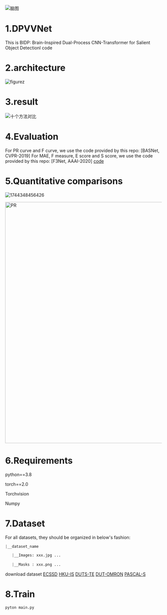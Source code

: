 

![脑图](https://github.com/user-attachments/assets/e1f87201-b3a6-4daa-8667-f33a676e2305)

# 1.DPVVNet 
This is BIDP: Brain-Inspired Dual-Process CNN-Transformer for
Salient Object Detectionl  code
# 2.architecture

![figurez](https://github.com/user-attachments/assets/e980faf2-16bd-429e-a0dd-0cb4aa0d9152)


# 3.result
![十个方法对比](https://github.com/user-attachments/assets/3d88258d-1c2e-4b8f-af8b-e6b8a8e695a5)
# 4.Evaluation
For PR curve and F curve, we use the code provided by this repo: [BASNet, CVPR-2019]
For MAE, F measure, E score and S score, we use the code provided by this repo: [F3Net, AAAI-2020]
[code](https://github.com/xuebinqin/Binary-Segmentation-Evaluation-Tool)

# 5.Quantitative comparisons
![1744348456426](https://github.com/user-attachments/assets/004f0a31-3c46-4f4c-bd91-aa6541655c7f)

<img width="775" alt="PR" src="https://github.com/user-attachments/assets/012f36aa-d2f1-42b5-be68-30c2e7fe354d" />


# 6.Requirements
python==3.8

torch==2.0

Torchvision

Numpy

# 7.Dataset
For all datasets, they should be organized in below's fashion:
```python
|__dataset_name

   |__Images: xxx.jpg ...
   
   |__Masks : xxx.png ...
```
download dataset
[ECSSD](http://www.cse.cuhk.edu.hk/leojia/projects/hsaliency/dataset.html)
[HKU-IS](https://i.cs.hku.hk/~gbli/deep_saliency.html)
[DUTS-TE](http://saliencydetection.net/duts/)
[DUT-OMRON](http://saliencydetection.net/dut-omron/)
[PASCAL-S](http://cbi.gatech.edu/salobj/)
# 8.Train 
```python
pyton main.py
```




